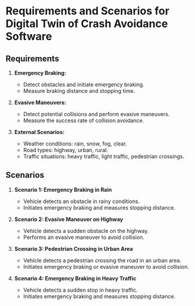 # Requirements and Scenarios for Digital Twin of Crash Avoidance Software

## Requirements

1. **Emergency Braking:**
   - Detect obstacles and initiate emergency braking.
   - Measure braking distance and stopping time.

2. **Evasive Maneuvers:**
   - Detect potential collisions and perform evasive maneuvers.
   - Measure the success rate of collision avoidance.

3. **External Scenarios:**
   - Weather conditions: rain, snow, fog, clear.
   - Road types: highway, urban, rural.
   - Traffic situations: heavy traffic, light traffic, pedestrian crossings.

## Scenarios

1. **Scenario 1: Emergency Braking in Rain**
   - Vehicle detects an obstacle in rainy conditions.
   - Initiates emergency braking and measures stopping distance.

2. **Scenario 2: Evasive Maneuver on Highway**
   - Vehicle detects a sudden obstacle on the highway.
   - Performs an evasive maneuver to avoid collision.

3. **Scenario 3: Pedestrian Crossing in Urban Area**
   - Vehicle detects a pedestrian crossing the road in an urban area.
   - Initiates emergency braking or evasive maneuver to avoid collision.

4. **Scenario 4: Emergency Braking in Heavy Traffic**
   - Vehicle detects a sudden stop in heavy traffic.
   - Initiates emergency braking and measures stopping distance.